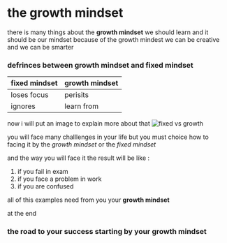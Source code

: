 

# the growth mindset
 
there is many things about the **growth mindset** we should learn and it should be our mindset
because of the growth mindest we can be creative and we can be smarter 
### defrinces between **growth mindset** and **fixed mindset**
fixed mindset | growth mindset 
----------- | ---------------
loses focus | perisits
ignores| learn from

now i will put an image to explain more about that 
![fixed vs growth](https://sites.dartmouth.edu/learning/files/2017/05/Growth-Mindset_Copyright-Big-Change1.jpg)


you will face many challlenges in your life
but you must choice how to facing it by the *growth mindset* or the *fixed mindset*

and the way you will face it the result will be
like :
1. if you fail in exam 
2. if you face a problem in work
3. if you are confused 

all of this examples need from you your **growth mindset**

at  the end 
### the road to your success starting by your growth mindset
